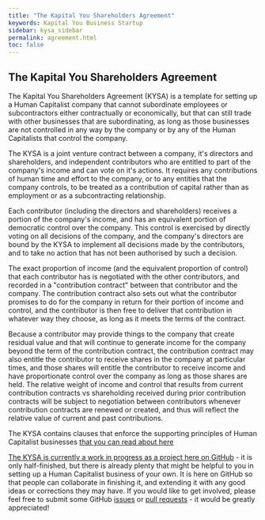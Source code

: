 ```yaml
---
title: "The Kapital You Shareholders Agreement"
keywords: Kapital You Business Startup
sidebar: kysa_sidebar
permalink: agreement.html
toc: false
---
```


## The Kapital You Shareholders Agreement 

The Kapital You Shareholders Agreement (KYSA) is a template for setting up a Human Capitalist company that cannot subordinate employees or subcontractors either contractually or economically, but that can still trade with other businesses that are subordinating, as long as those businesses are not controlled in any way by the company or by any of the Human Capitalists that control the company.

The KYSA is a joint venture contract between a company, it's directors and shareholders, and independent contributors who are entitled to part of the company's income and can vote on it's actions. It requires any contributions of human time and effort to the company, or to any entities that the company controls, to be treated as a contribution of capital rather than as employment or as a subcontracting relationship. 

Each contributor (including the directors and shareholders) receives a portion of the company's income, and has an equivalent portion of democratic control over the company. This control is exercised by directly voting on all decisions of the company, and the company's directors are bound by the KYSA to implement all decisions made by the contributors, and to take no action that has not been authorised by such a decision.

The exact proportion of income (and the equivalent proportion of control) that each contributor has is negotiated with the other contributors, and recorded in a "contribution contract" between that contributor and the company. The contribution contract also sets out what the contributor promises to do for the company in return for their portion of income and control, and the contributor is then free to deliver that contribution in whatever way they choose, as long as it meets the terms of the contract.

Because a contributor may provide things to the company that create residual value and that will continue to generate income for the company beyond the term of the contribution contract, the contribution contract may also entitle the contributor to receive shares in the company at particular times, and those shares will entitle the contributor to receive income and have proportionate control over the company as long as those shares are held. The relative weight of income and control that results from current contribution contracts vs shareholding received during prior contribution contracts will be subject to negotiation between contributors whenever contribution contracts are renewed or created, and thus will reflect the relative value of current and past contributions.

The KYSA contains clauses that enforce the supporting principles of Human Capitalist businesses [that you can read about here](/principles.html)

[The KYSA is currently a work in progress as a project here on GitHub](https://github.com/KapitalYou/kysa) - it is only half-finished, but there is already plenty that might be helpful to you in setting up a Human Capitalist business of your own. It is here on GitHub so that people can collaborate in finishing it, and extending it with any good ideas or corrections they may have. If you would like to get involved, please feel free to submit some GitHub [issues](https://github.com/KapitalYou/kysa/issues) or  [pull requests](https://github.com/KapitalYou/kysa/pulls) - it would be greatly appreciated!
